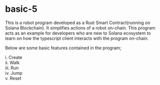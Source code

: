 # basic-5

This is a robot program developed as a Rust Smart Contract(running on Solana Blockchain).
It simplifies actions of a robot on-chain. 
This program acts as an example for developers who are new to Solana ecosystem to learn on how the typescript client interacts with the program on-chain. 

Below are some basic features contained in the program;

i. Create <br />
ii. Walk <br />
iii. Run <br />
iv. Jump <br />
v. Reset <br />
